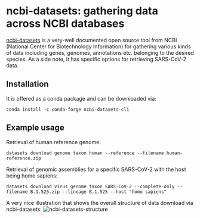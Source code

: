 # ncbi-datasets: gathering data across NCBI databases

[ncbi-datasets](https://github.com/ncbi/datasets) is a very-well documented open source tool from NCBI (National Center for Biotechnology Information) for gathering various kinds of data including genes, genomes, annotations etc. belonging to the desired species.
As a side note, it has specific options for retrieving SARS-CoV-2 data.

## Installation

It is offered as a conda package and can be downloaded via:

```
conda install -c conda-forge ncbi-datasets-cli
```

## Example usage

Retrieval of human reference genome:
```
datasets download genome taxon human --reference --filename human-reference.zip
```
Retrieval of genomic assemblies for a specific SARS-CoV-2 with the host being homo sapiens:
```
datasets download virus genome taxon SARS-CoV-2 --complete-only --filename B.1.525.zip --lineage B.1.525 --host "homo sapiens"
```
A very nice illustration that shows the overall structure of data download via ncbi-datasets:
![ncbi-datasets-structure](https://camo.githubusercontent.com/126831e1b7a97c746e0007e6f974f470d68f56d2aec8f31986e9158d1ca7fb73/68747470733a2f2f7777772e6e6362692e6e6c6d2e6e69682e676f762f64617461736574732f646f63732f76322f64617461736574735f736368656d615f636f6d706c6574655f7631342e706e67)
